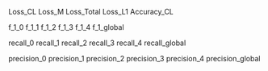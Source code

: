 Loss_CL
Loss_M
Loss_Total
Loss_L1
Accuracy_CL

f_1_0
f_1_1
f_1_2
f_1_3
f_1_4
f_1_global

recall_0
recall_1
recall_2
recall_3
recall_4
recall_global

precision_0
precision_1
precision_2
precision_3
precision_4
precision_global
